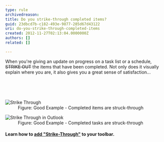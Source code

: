 ```yaml
---
type: rule
archivedreason: 
title: Do you strike-through completed items?
guid: 23dbcd7b-c182-493e-9877-285d67d43122
uri: do-you-strike-through-completed-items
created: 2012-11-27T02:13:04.0000000Z
authors: []
related: []

---
```



<p>When you're giving an update on progress on a task list or a schedule, <s>STRIKE OUT</s> the items that have been completed. Not only does it visually explain where you are, it also gives you a great sense of satisfaction...</p>
<br><excerpt class='endintro'></excerpt><br>
​<dl class="goodImage"><dt><img src="http&#58;//www.ssw.com.au/ssw/Standards/Rules/Images/StrikeThrough.gif" alt="Strike Through" /></dt>
<dd>Figure&#58; Good Example - Completed items are struck-through</dd></dl>
<dl class="goodImage"><dt><img src="http&#58;//www.ssw.com.au/ssw/Standards/Rules/Images/OutlookTaskList.JPG" alt="Strike Through in Outlook" /></dt>
<dd>Figure&#58; Good Example - Completed tasks are struck-through</dd></dl>
<h4>Learn how to <a href="http&#58;//www.ssw.com.au/ssw/KB/KB.asp?KBID=Q803334" target="_blank">add &quot;Strike-Through&quot;</a> to your toolbar.</h4>


